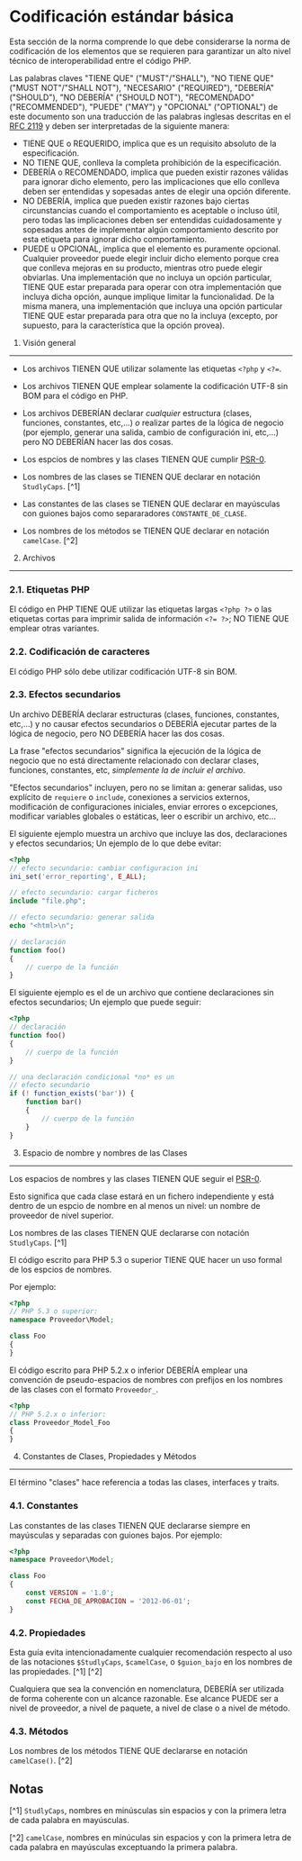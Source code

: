 Codificación estándar básica
============================

Esta sección de la norma comprende lo que debe considerarse la norma
de codificación de los elementos que se requieren para garantizar un alto
nivel técnico de interoperabilidad entre el código PHP.

Las palabras claves "TIENE QUE" ("MUST"/"SHALL"), "NO TIENE QUE"
("MUST NOT"/"SHALL NOT"), "NECESARIO" ("REQUIRED"), "DEBERÍA"
("SHOULD"), "NO DEBERÍA" ("SHOULD NOT"), "RECOMENDADO"
("RECOMMENDED"), "PUEDE" ("MAY") y "OPCIONAL" ("OPTIONAL")
de este documento son una traducción de las palabras inglesas descritas
en el [RFC 2119][] y deben ser interpretadas de la siguiente manera: 
- TIENE QUE o REQUERIDO, implica que es un requisito absoluto de la especificación.
- NO TIENE QUE, conlleva la completa prohibición de la especificación.
- DEBERÍA o RECOMENDADO, implica que pueden existir razones válidas para ignorar dicho elemento, pero las implicaciones que ello conlleva deben ser entendidas y sopesadas antes de elegir una opción diferente.
- NO DEBERÍA, implica que pueden existir razones bajo ciertas circunstancias cuando el comportamiento es aceptable o incluso útil, pero todas las implicaciones deben ser entendidas cuidadosamente y sopesadas antes de implementar algún comportamiento descrito por esta etiqueta para ignorar dicho comportamiento.
- PUEDE u OPCIONAL, implica que el elemento es puramente opcional. Cualquier proveedor puede elegir incluir dicho elemento porque crea que conlleva mejoras en su producto, mientras otro puede elegir obviarlas. Una implementación que no incluya un opción particular, TIENE QUE estar preparada para operar con otra implementación que incluya dicha opción, aunque implique limitar la funcionalidad. De la misma manera, una implementación que incluya una opción particular TIENE QUE estar preparada para otra que no la incluya (excepto, por supuesto, para la característica que la opción provea).

[RFC 2119]: http://www.ietf.org/rfc/rfc2119.txt
[PSR-0]: https://github.com/php-fig/fig-standards/blob/master/accepted/PSR-0.md

1. Visión general
----------------------

- Los archivos TIENEN QUE utilizar solamente las etiquetas `<?php` y `<?=`.

- Los archivos TIENEN QUE emplear solamente la codificación UTF-8 sin BOM para el código en PHP.

- Los archivos DEBERÍAN declarar *cualquier* estructura (clases, funciones, constantes, etc,...) *o* realizar partes de la lógica de negocio (por ejemplo, generar una salida, cambio de configuración ini, etc,...) pero NO DEBERÍAN hacer las dos cosas.

- Los espcios de nombres y las clases TIENEN QUE cumplir [PSR-0][].

- Los nombres de las clases se TIENEN QUE declarar en notación `StudlyCaps`. [^1]

- Las constantes de las clases se TIENEN QUE declarar en mayúsculas con guiones bajos como separaradores  `CONSTANTE_DE_CLASE`.

- Los nombres de los métodos se TIENEN QUE declarar en notación `camelCase`. [^2]

2. Archivos
--------------

### 2.1. Etiquetas PHP

El código en PHP TIENE QUE utilizar las etiquetas largas `<?php ?>`
o las etiquetas cortas para imprimir salida de información `<?= ?>`; NO TIENE QUE emplear
otras variantes.

### 2.2. Codificación de caracteres

El código PHP sólo debe utilizar codificación UTF-8 sin BOM.

### 2.3. Efectos secundarios

Un archivo DEBERÍA declarar estructuras (clases, funciones,
constantes, etc,...) y no causar efectos secundarios o DEBERÍA
ejecutar partes de la lógica de negocio, pero NO DEBERÍA hacer
las dos cosas.

La frase "efectos secundarios" significa la ejecución de la lógica
de negocio que no está directamente relacionado con declarar
clases, funciones, constantes, etc, *simplemente la de incluir el archivo*.

"Efectos secundarios" incluyen, pero no se limitan a: generar
salidas, uso explícito de `requiere` o `include`, conexiones a
servicios externos, modificación de configuraciones iniciales,
enviar errores o excepciones, modificar variables globales o
estáticas, leer o escribir un archivo, etc...

El siguiente ejemplo muestra un archivo que incluye las dos,
declaraciones y efectos secundarios;
Un ejemplo de lo que debe evitar:

```php
<?php
// efecto secundario: cambiar configuracion ini
ini_set('error_reporting', E_ALL);

// efecto secundario: cargar ficheros
include "file.php";

// efecto secundario: generar salida
echo "<html>\n";

// declaración
function foo()
{
    // cuerpo de la función
}
```

El siguiente ejemplo es el de un archivo que contiene declaraciones
sin efectos secundarios;
Un ejemplo que puede seguir:

```php
<?php
// declaración
function foo()
{
    // cuerpo de la función
}

// una declaración condicional *no* es un
// efecto secundario
if (! function_exists('bar')) {
    function bar()
    {
        // cuerpo de la función
    }
}
```

3. Espacio de nombre y nombres de las Clases
----------------------------------------------

Los espacios de nombres y las clases TIENEN QUE seguir el [PSR-0][].

Esto significa que cada clase estará en un fichero independiente y
está dentro de un espcio de nombre en al menos un nivel: un nombre
de proveedor de nivel superior.

Los nombres de las clases TIENEN QUE declararse con notación
`StudlyCaps`. [^1]

El código escrito para PHP 5.3 o superior TIENE QUE hacer
un uso formal de los espcios de nombres.

Por ejemplo:

```php
<?php
// PHP 5.3 o superior:
namespace Proveedor\Model;

class Foo
{
}
```

El código escrito para PHP 5.2.x o inferior DEBERÍA emplear
una convención de pseudo-espacios de nombres con prefijos en los
nombres de las clases con el formato `Proveedor_`.

```php
<?php
// PHP 5.2.x o inferior:
class Proveedor_Model_Foo
{
}
```

4. Constantes de Clases, Propiedades y Métodos
---------------------------------------------------------------

El término "clases" hace referencia a todas las clases, interfaces y traits.

### 4.1. Constantes

Las constantes de las clases TIENEN QUE declararse siempre en
mayúsculas y separadas con guiones bajos.
Por ejemplo:

```php
<?php
namespace Proveedor\Model;

class Foo
{
    const VERSION = '1.0';
    const FECHA_DE_APROBACION = '2012-06-01';
}
```

### 4.2. Propiedades

Esta guía evita intencionadamente cualquier recomendación respecto al uso de las
notaciones `$StudlyCaps`, `$camelCase`, o `$guion_bajo` en los nombres de las
propiedades. [^1] [^2]

Cualquiera que sea la convención en nomenclatura, DEBERÍA ser
utilizada de forma coherente con un alcance razonable. Ese alcance
PUEDE ser a nivel de proveedor, a nivel de paquete, a nivel de clase
o a nivel de método.

### 4.3. Métodos

Los nombres de los métodos TIENE QUE declararse en notación
`camelCase()`. [^2]

Notas
------

[^1] `StudlyCaps`, nombres en minúsculas sin espacios y con la primera letra de cada palabra en mayúsculas.

[^2] `camelCase`, nombres en minúculas sin espacios y con la primera letra de cada palabra en mayúsculas exceptuando la primera palabra.
